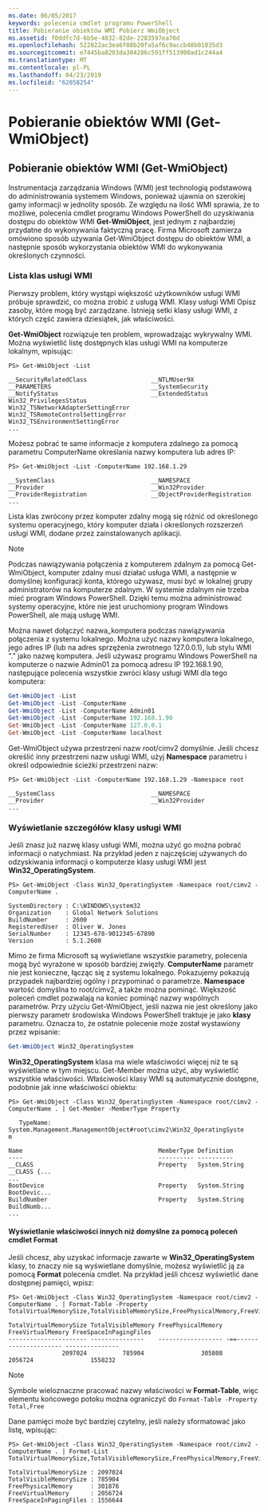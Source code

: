 ```yaml
---
ms.date: 06/05/2017
keywords: polecenia cmdlet programu PowerShell
title: Pobieranie obiektów WMI Pobierz WmiObject
ms.assetid: f0ddfc7d-6b5e-4832-82de-2283597ea70d
ms.openlocfilehash: 522822ac3ea6f08b20fa5af6c9accb48b01035d3
ms.sourcegitcommit: e7445ba8203da304286c591ff513900ad1c244a4
ms.translationtype: MT
ms.contentlocale: pl-PL
ms.lasthandoff: 04/23/2019
ms.locfileid: "62058254"
---
```

# <a name="getting-wmi-objects-get-wmiobject"></a>Pobieranie obiektów WMI (Get-WmiObject)

## <a name="getting-wmi-objects-get-wmiobject"></a>Pobieranie obiektów WMI (Get-WmiObject)

Instrumentacja zarządzania Windows (WMI) jest technologią podstawową do administrowania systemem Windows, ponieważ ujawnia on szerokiej gamy informacji w jednolity sposób. Ze względu na ilość WMI sprawia, że to możliwe, polecenia cmdlet programu Windows PowerShell do uzyskiwania dostępu do obiektów WMI **Get-WmiObject**, jest jednym z najbardziej przydatne do wykonywania faktyczną pracę. Firma Microsoft zamierza omówiono sposób używania Get-WmiObject dostępu do obiektów WMI, a następnie sposób wykorzystania obiektów WMI do wykonywania określonych czynności.

### <a name="listing-wmi-classes"></a>Lista klas usługi WMI

Pierwszy problem, który wystąpi większość użytkowników usługi WMI próbuje sprawdzić, co można zrobić z usługą WMI. Klasy usługi WMI Opisz zasoby, które mogą być zarządzane. Istnieją setki klasy usługi WMI, z których część zawiera dziesiątek, jak właściwości.

**Get-WmiObject** rozwiązuje ten problem, wprowadzając wykrywalny WMI. Można wyświetlić listę dostępnych klas usługi WMI na komputerze lokalnym, wpisując:

```
PS> Get-WmiObject -List

__SecurityRelatedClass                  __NTLMUser9X
__PARAMETERS                            __SystemSecurity
__NotifyStatus                          __ExtendedStatus
Win32_PrivilegesStatus                  Win32_TSNetworkAdapterSettingError
Win32_TSRemoteControlSettingError       Win32_TSEnvironmentSettingError
...
```

Możesz pobrać te same informacje z komputera zdalnego za pomocą parametru ComputerName określania nazwy komputera lub adres IP:

```
PS> Get-WmiObject -List -ComputerName 192.168.1.29

__SystemClass                           __NAMESPACE
__Provider                              __Win32Provider
__ProviderRegistration                  __ObjectProviderRegistration
...
```

Lista klas zwrócony przez komputer zdalny mogą się różnić od określonego systemu operacyjnego, który komputer działa i określonych rozszerzeń usługi WMI, dodane przez zainstalowanych aplikacji.

> [!NOTE]
> Podczas nawiązywania połączenia z komputerem zdalnym za pomocą Get-WmiObject, komputer zdalny musi działać usługa WMI, a następnie w domyślnej konfiguracji konta, którego używasz, musi być w lokalnej grupy administratorów na komputerze zdalnym. W systemie zdalnym nie trzeba mieć program Windows PowerShell. Dzięki temu można administrować systemy operacyjne, które nie jest uruchomiony program Windows PowerShell, ale mają usługę WMI.

Można nawet dołączyć nazwa_komputera podczas nawiązywania połączenia z systemu lokalnego. Można użyć nazwy komputera lokalnego, jego adres IP (lub na adres sprzężenia zwrotnego 127.0.0.1), lub stylu WMI "." jako nazwę komputera. Jeśli używasz programu Windows PowerShell na komputerze o nazwie Admin01 za pomocą adresu IP 192.168.1.90, następujące polecenia wszystkie zwróci klasy usługi WMI dla tego komputera:

```powershell
Get-WmiObject -List
Get-WmiObject -List -ComputerName .
Get-WmiObject -List -ComputerName Admin01
Get-WmiObject -List -ComputerName 192.168.1.90
Get-WmiObject -List -ComputerName 127.0.0.1
Get-WmiObject -List -ComputerName localhost
```

Get-WmiObject używa przestrzeni nazw root/cimv2 domyślnie. Jeśli chcesz określić inny przestrzeni nazw usługi WMI, użyj **Namespace** parametru i określ odpowiednie ścieżki przestrzeni nazw:

```
PS> Get-WmiObject -List -ComputerName 192.168.1.29 -Namespace root

__SystemClass                           __NAMESPACE
__Provider                              __Win32Provider
...
```

### <a name="displaying-wmi-class-details"></a>Wyświetlanie szczegółów klasy usługi WMI

Jeśli znasz już nazwę klasy usługi WMI, można użyć go można pobrać informacji o natychmiast. Na przykład jeden z najczęściej używanych do odzyskiwania informacji o komputerze klasy usługi WMI jest **Win32_OperatingSystem**.

```
PS> Get-WmiObject -Class Win32_OperatingSystem -Namespace root/cimv2 -ComputerName .

SystemDirectory : C:\WINDOWS\system32
Organization    : Global Network Solutions
BuildNumber     : 2600
RegisteredUser  : Oliver W. Jones
SerialNumber    : 12345-678-9012345-67890
Version         : 5.1.2600
```

Mimo że firma Microsoft są wyświetlane wszystkie parametry, polecenia mogą być wyrażone w sposób bardziej zwięzły. **ComputerName** parametr nie jest konieczne, łącząc się z systemu lokalnego. Pokazujemy pokazują przypadek najbardziej ogólny i przypominać o parametrze. **Namespace** wartość domyślna to root/cimv2, a także można pominąć. Większość poleceń cmdlet pozwalają na koniec pominąć nazwy wspólnych parametrów. Przy użyciu Get-WmiObject, jeśli nazwa nie jest określony jako pierwszy parametr środowiska Windows PowerShell traktuje je jako **klasy** parametru. Oznacza to, że ostatnie polecenie może został wystawiony przez wpisanie:

```powershell
Get-WmiObject Win32_OperatingSystem
```

**Win32_OperatingSystem** klasa ma wiele właściwości więcej niż te są wyświetlane w tym miejscu. Get-Member można użyć, aby wyświetlić wszystkie właściwości. Właściwości klasy WMI są automatycznie dostępne, podobnie jak inne właściwości obiektu:

```
PS> Get-WmiObject -Class Win32_OperatingSystem -Namespace root/cimv2 -ComputerName . | Get-Member -MemberType Property

   TypeName: System.Management.ManagementObject#root\cimv2\Win32_OperatingSyste
m

Name                                      MemberType Definition
----                                      ---------- ----------
__CLASS                                   Property   System.String __CLASS {...
...
BootDevice                                Property   System.String BootDevic...
BuildNumber                               Property   System.String BuildNumb...
...
```

#### <a name="displaying-non-default-properties-with-format-cmdlets"></a>Wyświetlanie właściwości innych niż domyślne za pomocą poleceń cmdlet Format

Jeśli chcesz, aby uzyskać informacje zawarte w **Win32_OperatingSystem** klasy, to znaczy nie są wyświetlane domyślnie, możesz wyświetlić ją za pomocą **Format** polecenia cmdlet. Na przykład jeśli chcesz wyświetlić dane dostępnej pamięci, wpisz:

```
PS> Get-WmiObject -Class Win32_OperatingSystem -Namespace root/cimv2 -ComputerName . | Format-Table -Property TotalVirtualMemorySize,TotalVisibleMemorySize,FreePhysicalMemory,FreeVirtualMemory,FreeSpaceInPagingFiles

TotalVirtualMemorySize TotalVisibleMemory FreePhysicalMemory FreeVirtualMemory FreeSpaceInPagingFiles
---------------------- ---------------    ------------------ -==--------------------- ---------------
               2097024          785904                305808           2056724                1558232
```

> [!NOTE]
> Symbole wieloznaczne pracować nazwy właściwości w **Format-Table**, więc elementu końcowego potoku można ograniczyć do `Format-Table -Property Total,Free`

Dane pamięci może być bardziej czytelny, jeśli należy sformatować jako listę, wpisując:

```
PS> Get-WmiObject -Class Win32_OperatingSystem -Namespace root/cimv2 -ComputerName . | Format-List TotalVirtualMemorySize,TotalVisibleMemorySize,FreePhysicalMemory,FreeVirtualMemory,FreeSpaceInPagingFiles

TotalVirtualMemorySize : 2097024
TotalVisibleMemorySize : 785904
FreePhysicalMemory     : 301876
FreeVirtualMemory      : 2056724
FreeSpaceInPagingFiles : 1556644
```
